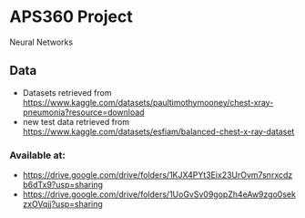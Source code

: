 # APS360 Project

Neural Networks

## Data
- Datasets retrieved from https://www.kaggle.com/datasets/paultimothymooney/chest-xray-pneumonia?resource=download
- new test data retrieved from https://www.kaggle.com/datasets/esfiam/balanced-chest-x-ray-dataset
### Available at:
- https://drive.google.com/drive/folders/1KJX4PYt3Eix23UrOvm7snrxcdzb6dTx9?usp=sharing
- https://drive.google.com/drive/folders/1UoGvSv09gopZh4eAw9zgo0sekzxOVqjj?usp=sharing
